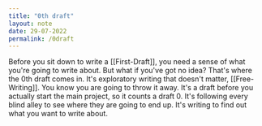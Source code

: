 ```yaml
---
title: "0th draft"
layout: note
date: 29-07-2022
permalink: /0draft
---
```


Before you sit down to write a [[First-Draft]], you need a sense of what you're going to write about. But what if you've got no idea? That's where the 0th draft comes in. It's exploratory writing that doesn't matter, [[Free-Writing]]. You know you are going to throw it away. It's a draft before you actually start the main project, so it counts a draft 0. It's following every blind alley to see where they are going to end up. It's writing to find out what you want to write about.
